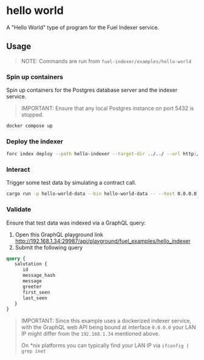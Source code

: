 # hello world

A "Hello World" type of program for the Fuel Indexer service.

## Usage

> NOTE: Commands are run from `fuel-indexer/examples/hello-world`

### Spin up containers

Spin up containers for the Postgres database server and the indexer service.

> IMPORTANT: Ensure that any local Postgres instance on port 5432 is stopped.

```bash
docker compose up
```

### Deploy the indexer

```bash
forc index deploy --path hello-indexer --target-dir ../../ --url http://0.0.0.0:29987
```

### Interact

Trigger some test data by simulating a contract call.

```bash
cargo run -p hello-world-data --bin hello-world-data -- --host 0.0.0.0:4000
```

### Validate

Ensure that test data was indexed via a GraphQL query:
  1. Open this GraphQL playground link http://192.168.1.34:29987/api/playground/fuel_examples/hello_indexer
  2. Submit the following query

```graphql
query {
   salutation {
      id
      message_hash
      message
      greeter
      first_seen
      last_seen
   }
}
```

> IMPORTANT: Since this example uses a dockerized indexer service, with the GraphQL
> web API being bound at interface `0.0.0.0` your LAN IP might differ from the
> `192.168.1.34` mentioned above.
>
> On *nix platforms you can typically find your LAN IP via `ifconfig | grep inet`
